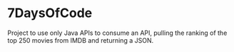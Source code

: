 # 7DaysOfCode
Project to use only Java APIs to consume an API, pulling the ranking of the top 250 movies from IMDB and returning a JSON.
